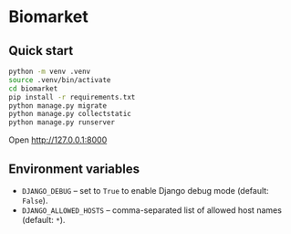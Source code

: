 # Biomarket

## Quick start

```bash
python -m venv .venv
source .venv/bin/activate
cd biomarket
pip install -r requirements.txt
python manage.py migrate
python manage.py collectstatic
python manage.py runserver
```

Open http://127.0.0.1:8000

## Environment variables

- `DJANGO_DEBUG` – set to `True` to enable Django debug mode (default: `False`).
- `DJANGO_ALLOWED_HOSTS` – comma-separated list of allowed host names (default: `*`).

